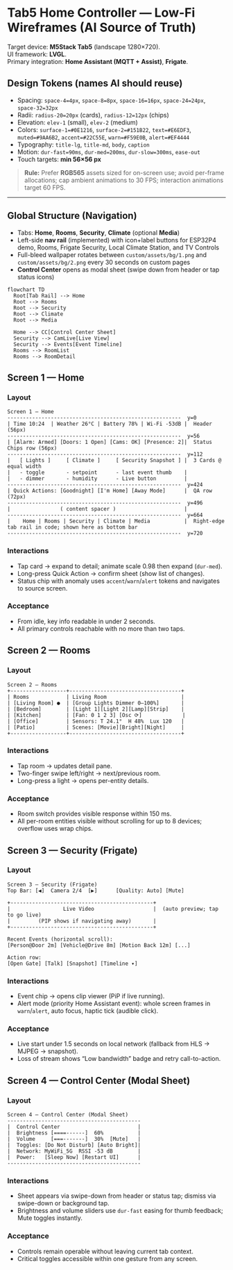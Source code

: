 # Tab5 Home Controller — Low-Fi Wireframes (AI Source of Truth)

Target device: **M5Stack Tab5** (landscape 1280×720).  
UI framework: **LVGL**.  
Primary integration: **Home Assistant (MQTT + Assist)**, **Frigate**.

## Design Tokens (names AI should reuse)
- Spacing: `space-4=4px`, `space-8=8px`, `space-16=16px`, `space-24=24px`, `space-32=32px`
- Radii: `radius-20=20px` (cards), `radius-12=12px` (chips)
- Elevation: `elev-1` (small), `elev-2` (medium)
- Colors: `surface-1=#0E1216`, `surface-2=#151B22`, `text=#E6EDF3`, `muted=#9AA6B2`, `accent=#22C55E`, `warn=#F59E0B`, `alert=#EF4444`
- Typography: `title-lg`, `title-md`, `body`, `caption`
- Motion: `dur-fast=90ms`, `dur-med=200ms`, `dur-slow=300ms`, `ease-out`
- Touch targets: **min 56×56 px**

> **Rule:** Prefer **RGB565** assets sized for on-screen use; avoid per-frame allocations; cap ambient animations to 30 FPS; interaction animations target 60 FPS.

---

## Global Structure (Navigation)
- Tabs: **Home**, **Rooms**, **Security**, **Climate** (optional **Media**)
- Left-side **nav rail** (implemented) with icon+label buttons for ESP32P4 demo, Rooms, Frigate Security, Local Climate Station, and TV Controls
- Full-bleed wallpaper rotates between `custom/assets/bg/1.png` and `custom/assets/bg/2.png` every 30 seconds on custom pages
- **Control Center** opens as modal sheet (swipe down from header or tap status icons)

```mermaid
flowchart TD
  Root[Tab Rail] --> Home
  Root --> Rooms
  Root --> Security
  Root --> Climate
  Root --> Media

  Home --> CC[Control Center Sheet]
  Security --> CamLive[Live View]
  Security --> Events[Event Timeline]
  Rooms --> RoomList
  Rooms --> RoomDetail
```

## Screen 1 — Home

### Layout

```
Screen 1 — Home
--------------------------------------------------------  y=0
| Time 10:24  | Weather 26°C | Battery 78% | Wi-Fi -53dB |  Header (56px)
--------------------------------------------------------  y=56
| [Alarm: Armed] [Doors: 1 Open] [Cams: OK] [Presence: 2]|  Status Chips row (56px)
--------------------------------------------------------  y=112
|   [ Lights ]     [ Climate ]     [ Security Snapshot ] |  3 Cards @ equal width
|   - toggle       - setpoint      - last event thumb    |
|   - dimmer       - humidity      - Live button         |
--------------------------------------------------------  y=424
| Quick Actions: [Goodnight] [I'm Home] [Away Mode]      |  QA row (72px)
--------------------------------------------------------  y=496
|                ( content spacer )                      |
--------------------------------------------------------  y=664
|    Home | Rooms | Security | Climate | Media           |  Right-edge tab rail in code; shown here as bottom bar
--------------------------------------------------------  y=720
```

### Interactions

- Tap card → expand to detail; animate scale 0.98 then expand (`dur-med`).
- Long-press Quick Action → confirm sheet (show list of changes).
- Status chip with anomaly uses `accent`/`warn`/`alert` tokens and navigates to source screen.

### Acceptance

- From idle, key info readable in under 2 seconds.
- All primary controls reachable with no more than two taps.

## Screen 2 — Rooms

### Layout

```
Screen 2 — Rooms
+------------------+------------------------------------+
| Rooms            | Living Room                        |
| [Living Room] ●  | [Group Lights Dimmer 0—100%]       |
| [Bedroom]        | [Light 1][Light 2][Lamp][Strip]    |
| [Kitchen]        | [Fan: 0 1 2 3] [Osc ⟳]             |
| [Office]         | Sensors: T 24.1°  H 48%  Lux 120   |
| [Patio]          | Scenes: [Movie][Bright][Night]     |
+------------------+------------------------------------+
```

### Interactions

- Tap room → updates detail pane.
- Two-finger swipe left/right → next/previous room.
- Long-press a light → opens per-entity details.

### Acceptance

- Room switch provides visible response within 150 ms.
- All per-room entities visible without scrolling for up to 8 devices; overflow uses wrap chips.

## Screen 3 — Security (Frigate)

### Layout

```
Screen 3 — Security (Frigate)
Top Bar: [◀]  Camera 2/4  [▶]      [Quality: Auto] [Mute]

+----------------------------------------------+
|                 Live Video                   |  (auto preview; tap to go live)
|         (PIP shows if navigating away)       |
+----------------------------------------------+

Recent Events (horizontal scroll):
[Person@Door 2m] [Vehicle@Drive 8m] [Motion Back 12m] [...]

Action row:
[Open Gate] [Talk] [Snapshot] [Timeline ▾]
```

### Interactions

- Event chip → opens clip viewer (PiP if live running).
- Alert mode (priority Home Assistant event): whole screen frames in `warn`/`alert`, auto focus, haptic tick (audible click).

### Acceptance

- Live start under 1.5 seconds on local network (fallback from HLS → MJPEG → snapshot).
- Loss of stream shows “Low bandwidth” badge and retry call-to-action.

## Screen 4 — Control Center (Modal Sheet)

### Layout

```
Screen 4 — Control Center (Modal Sheet)
-------------------------------------------
|  Control Center                         |
|  Brightness [====------]  60%           |
|  Volume     [===-------]  30%  [Mute]   |
|  Toggles: [Do Not Disturb] [Auto Bright]|
|  Network: MyWiFi_5G  RSSI -53 dB        |
|  Power:   [Sleep Now] [Restart UI]      |
-------------------------------------------
```

### Interactions

- Sheet appears via swipe-down from header or status tap; dismiss via swipe-down or background tap.
- Brightness and volume sliders use `dur-fast` easing for thumb feedback; Mute toggles instantly.

### Acceptance

- Controls remain operable without leaving current tab context.
- Critical toggles accessible within one gesture from any screen.
